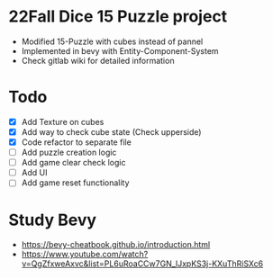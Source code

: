 # 22Fall Dice 15 Puzzle project
- Modified 15-Puzzle with cubes instead of pannel
- Implemented in bevy with Entity-Component-System
- Check gitlab wiki for detailed information

# Todo
- [x] Add Texture on cubes
- [x] Add way to check cube state (Check upperside)
- [x] Code refactor to separate file
- [ ] Add puzzle creation logic
- [ ] Add game clear check logic
- [ ] Add UI
- [ ] Add game reset functionality

# Study Bevy
- https://bevy-cheatbook.github.io/introduction.html
- https://www.youtube.com/watch?v=QgZfxweAxvc&list=PL6uRoaCCw7GN_lJxpKS3j-KXuThRiSXc6
